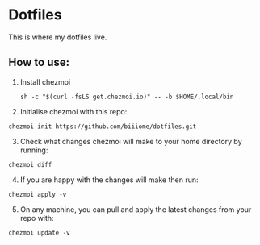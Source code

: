 # Dotfiles
This is where my dotfiles live.

## How to use:
1. Install chezmoi 

    `sh -c "$(curl -fsLS get.chezmoi.io)" -- -b $HOME/.local/bin`

2. Initialise chezmoi with this repo:

`chezmoi init https://github.com/biiiome/dotfiles.git`
    
3. Check what changes chezmoi will make to your home directory by running:

`chezmoi diff`

4. If you are happy with the changes will make then run:

`chezmoi apply -v`

5. On any machine, you can pull and apply the latest changes from your repo with:

`chezmoi update -v` 
